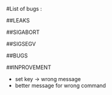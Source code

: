 #List of bugs :

##LEAKS


##SIGABORT

##SIGSEGV


##BUGS


##INPROVEMENT

- set key -> wrong message
- better message for wrong command
